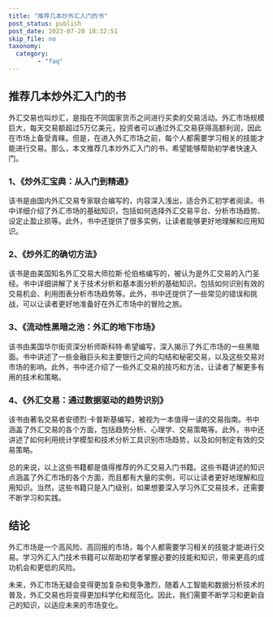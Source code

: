 ```yaml
---
title: "推荐几本炒外汇入门的书"
post_status: publish
post_date: 2023-07-20 18:32:51
skip_file: no
taxonomy:
  category:
        - "faq"
---
```


## 推荐几本炒外汇入门的书

外汇交易也叫炒汇，是指在不同国家货币之间进行买卖的交易活动。外汇市场规模巨大，每天交易额超过5万亿美元，投资者可以通过外汇交易获得高额利润，因此在市场上备受青睐。但是，在进入外汇市场之前，每个人都需要学习相关的技能才能进行交易。那么，本文推荐几本炒外汇入门的书，希望能够帮助初学者快速入门。

### 1、《炒外汇宝典：从入门到精通》

该书是由国内外汇交易专家联合编写的，内容深入浅出，适合外汇初学者阅读。书中详细介绍了外汇市场的基础知识，包括如何选择外汇交易平台、分析市场趋势、设定止盈止损等。此外，书中还提供了很多实例，让读者能够更好地理解和应用知识。

### 2、《炒外汇的确切方法》

该书是由美国知名外汇交易大师拉斯·伦伯格编写的，被认为是外汇交易的入门圣经。书中详细讲解了关于技术分析和基本面分析的基础知识，包括如何识别有效的交易机会、利用图表分析市场趋势等。此外，书中还提供了一些常见的错误和挑战，可以让读者更好地准备好在外汇市场中的冒险之旅。

### 3、《流动性黑暗之池：外汇的地下市场》

该书由美国华尔街资深分析师斯科特·希望编写，深入揭示了外汇市场的一些黑暗面。书中讲述了一些金融巨头和主要银行之间的勾结和秘密交易，以及这些交易对市场的影响。此外，书中还介绍了一些外汇交易的技巧和方法，让读者了解更多有用的技术和策略。

### 4、《外汇交易：通过数据驱动的趋势识别》

该书由著名交易者安德烈·卡普斯基编写，被视为一本值得一读的交易指南。书中涵盖了外汇交易的各个方面，包括趋势分析、心理学、交易策略等。此外，书中还讲述了如何利用统计学模型和技术分析工具识别市场趋势，以及如何制定有效的交易策略。

总的来说，以上这些书籍都是值得推荐的外汇交易入门书籍。这些书籍讲述的知识点涵盖了外汇市场的各个方面，而且都有大量的实例，可以让读者更好地理解和应用知识。当然，这些书籍只是入门级别，如果想要深入学习外汇交易技术，还需要不断学习和实践。

## 结论

外汇市场是一个高风险、高回报的市场，每个人都需要学习相关的技能才能进行交易。学习外汇入门技术书籍可以帮助初学者掌握必要的技能和知识，带来更高的成功机会和更低的风险。

未来，外汇市场无疑会变得更加复杂和竞争激烈，随着人工智能和数据分析技术的普及，外汇交易也将变得更加科学化和规范化。因此，我们需要不断学习和更新自己的知识，以适应未来的市场变化。
